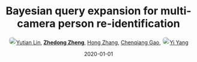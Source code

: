 ---
title: "Bayesian query expansion for multi-camera person re-identification"
collection: publications
permalink: /publication/Bayesian2020
date: 2020-01-01
doi: 10.1016/j.patrec.2018.06.009
oral: 
keywords: camera person identification, bayesian query, multi camera person, object re-identification, image retrieval, person re-id, person retrieval, person search
venue: 'Pattern Recognition Letters (PRL)'
paperurl: 'https://zdzheng.xyz/files/PRLetter18.pdf'
author: '<a href="https://zdzheng.xyz/authors/Yutian-Lin" class="author"> <img src= "https://zdzheng.xyz/coauthors/yutian-lin.jpeg" alt="yutian-lin" style="border-radius: 50%; height:20px; width:20px">Yutian Lin</a>, <strong><a href="https://zdzheng.xyz/authors/Zhedong-Zheng" class="author">Zhedong Zheng</a></strong>, <a href="https://zdzheng.xyz/authors/Hong-Zhang" class="author">Hong Zhang</a>, <a href="https://zdzheng.xyz/authors/Chenqiang-Gao" class="author">Chenqiang Gao</a>, <a href="https://zdzheng.xyz/authors/Yi-Yang" class="author"> <img src= "https://zdzheng.xyz/coauthors/yi-yang.jpeg" alt="yi-yang" style="border-radius: 50%; height:20px; width:20px">Yi Yang</a>'
sqlauthor: '{"@type": "Person","name": "Yutian Lin"}, {"@type": "Person","name": "Zhedong Zheng"}, {"@type": "Person","name": "Hong Zhang"}, {"@type": "Person","name": "Chenqiang Gao"}, {"@type": "Person","name": "Yi Yang"}'
citation: ' Yutian Lin,  Zhedong Zheng,  Hong Zhang,  Chenqiang Gao,  Yi Yang, &quot;Bayesian query expansion for multi-camera person re-identification.&quot; Pattern Recognition Letters, 2020. DOI: 10.1016/j.patrec.2018.06.009'
pub_year: '2020'
bib: >
    @article{lin2020bayesian,<br>author = "Lin, Yutian and Zheng, Zhedong and Zhang, Hong and Gao, Chenqiang and Yang, Yi",<br>doi = "10.1016/j.patrec.2018.06.009",<br>title = "Bayesian query expansion for multi-camera person re-identification",<br>journal = "Pattern Recognition Letters",<br>volume = "130",<br>pages = "284--292",<br>year = "2020",<br>publisher = "Elsevier",<br>url = "https://zdzheng.xyz/files/PRLetter18.pdf"
    }

---